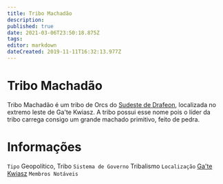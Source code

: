 ```yaml
---
title: Tribo Machadão
description: 
published: true
date: 2021-03-06T23:50:18.875Z
tags: 
editor: markdown
dateCreated: 2019-11-11T16:32:13.977Z
---
```


<!-- SUBTITLE: Visão geral sobre Tribo Machadão -->

# Tribo Machadão
Tribo Machadão é um tribo de Orcs do [Sudeste de Drafeon](http://localhost/lugares/plano-material/drafeon/sudeste-de-drafeon#sudeste-de-drafeon), localizada no extremo leste de Ga'te Kwiasz. A tribo possui esse nome pois o líder da tribo carrega consigo um grande machado primitivo, feito de pedra.

# Informações
`Tipo` Geopolítico, Tribo
`Sistema de Governo` Tribalismo
`Localização` [Ga'te Kwiasz]()
`Membros Notáveis` 
